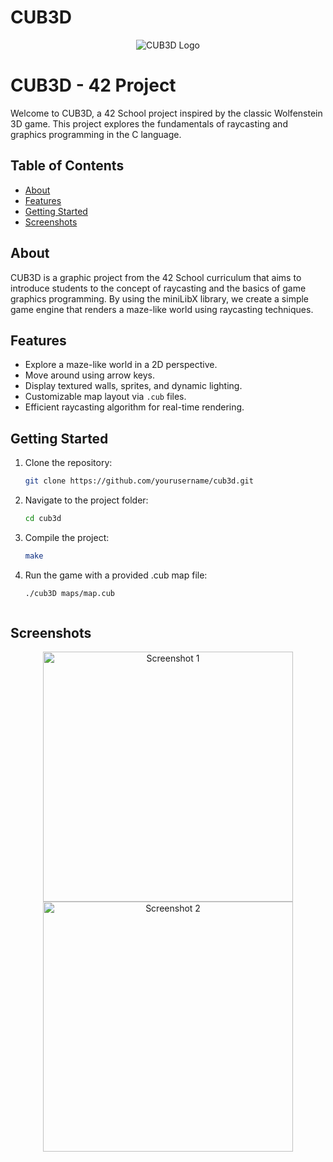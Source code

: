 # CUB3D
<p align="center">
    <img src="cub3d_logo.png" alt="CUB3D Logo">
</p>


# CUB3D - 42 Project

Welcome to CUB3D, a 42 School project inspired by the classic Wolfenstein 3D game. This project explores the fundamentals of raycasting and graphics programming in the C language.



## Table of Contents

- [About](#about)
- [Features](#features)
- [Getting Started](#getting-started)
- [Screenshots](#screenshots)



## About

CUB3D is a graphic project from the 42 School curriculum that aims to introduce students to the concept of raycasting and the basics of game graphics programming. By using the miniLibX library, we create a simple game engine that renders a maze-like world using raycasting techniques.



## Features

- Explore a maze-like world in a 2D perspective.
- Move around using arrow keys.
- Display textured walls, sprites, and dynamic lighting.
- Customizable map layout via `.cub` files.
- Efficient raycasting algorithm for real-time rendering.



## Getting Started

1. Clone the repository:
   ```sh
   git clone https://github.com/yourusername/cub3d.git

2. Navigate to the project folder:
   ```sh
   cd cub3d
   
3. Compile the project:
   ```sh
   make

4. Run the game with a provided .cub map file:
   ```sh
   ./cub3D maps/map.cub



## Screenshots

<p align="center">
    <img src="screenshot1.png" alt="Screenshot 1" width="400">
    <img src="screenshot2.png" alt="Screenshot 2" width="400">
</p>
   
